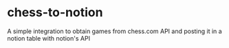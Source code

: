 # chess-to-notion

A simple integration to obtain games from chess.com API and posting it in a notion table with notion's API
